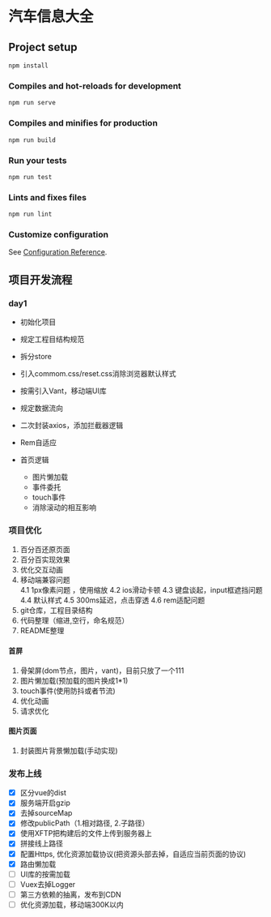 # 汽车信息大全

## Project setup
```
npm install
```

### Compiles and hot-reloads for development
```
npm run serve
```

### Compiles and minifies for production
```
npm run build
```

### Run your tests
```
npm run test
```

### Lints and fixes files
```
npm run lint
```

### Customize configuration
See [Configuration Reference](https://cli.vuejs.org/config/).

## 项目开发流程

### day1
- 初始化项目
- 规定工程目结构规范
- 拆分store
- 引入commom.css/reset.css消除浏览器默认样式
- 按需引入Vant，移动端UI库
- 规定数据流向
- 二次封装axios，添加拦截器逻辑
- Rem自适应

- 首页逻辑
  - 图片懒加载
  - 事件委托
  - touch事件
  - 消除滚动的相互影响

### 项目优化
1. 百分百还原页面
2. 百分百实现效果
3. 优化交互动画
4. 移动端兼容问题  
    4.1 1px像素问题  ，使用缩放
    4.2 ios滑动卡顿 
    4.3 键盘谈起，input框遮挡问题
    4.4 默认样式
    4.5 300ms延迟，点击穿透
    4.6 rem适配问题
5. git仓库，工程目录结构
6. 代码整理（缩进,空行，命名规范）
7. README整理


#### 首屏
1. 骨架屏(dom节点，图片，vant)，目前只放了一个111
2. 图片懒加载(预加载的图片换成1*1)
3. touch事件(使用防抖或者节流)
4. 优化动画
5. 请求优化


#### 图片页面
1. 封装图片背景懒加载(手动实现)


### 发布上线
- [x] 区分vue的dist
- [x] 服务端开启gzip
- [x] 去掉sourceMap
- [x] 修改publicPath（1.相对路径, 2.子路径）
- [x] 使用XFTP把构建后的文件上传到服务器上
- [x] 拼接线上路径
- [x] 配置Https, 优化资源加载协议(把资源头部去掉，自适应当前页面的协议)
- [x] 路由懒加载
- [ ] UI库的按需加载
- [ ] Vuex去掉Logger
- [ ] 第三方依赖的抽离，发布到CDN
- [ ] 优化资源加载，移动端300K以内